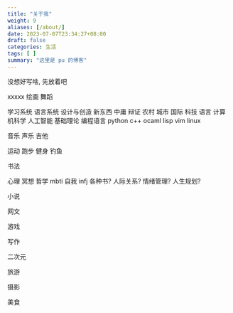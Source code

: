 ```yaml
---
title: "关于我"
weight: 9
aliases: [/about/]
date: 2023-07-07T23:34:27+08:00
draft: false
categories: 生活
tags: [ ]
summary: "这里是 pu 的博客"
---
```


没想好写啥, 先放着吧

xxxxx  绘画 舞蹈

学习系统
语言系统
设计与创造
新东西
中庸
辩证
农村 城市 国际
科技
语言
计算机科学
    人工智能
    基础理论
    编程语言
        python
        c++
        ocaml
        lisp
    vim
    linux

音乐
    声乐
    吉他

运动
    跑步
    健身
    钓鱼

书法

心理
    冥想
    哲学
    mbti 自我
        infj
    各种书?
    人际关系?
    情绪管理?
    人生规划?

小说

网文

游戏

写作

二次元

旅游

摄影

美食